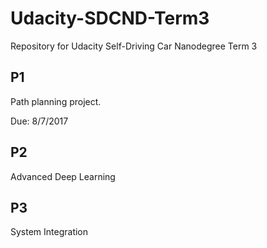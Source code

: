 # Udacity-SDCND-Term3
Repository for Udacity Self-Driving Car Nanodegree Term 3

## P1

Path planning project.

Due: 8/7/2017

## P2

Advanced Deep Learning

## P3

System Integration
